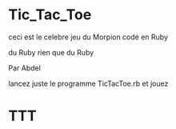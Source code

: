 # Tic_Tac_Toe


ceci est le celebre jeu du Morpion codé en Ruby 

du Ruby rien que du Ruby 

Par Abdel 

lancez juste le programme TicTacToe.rb et jouez 
# TTT
